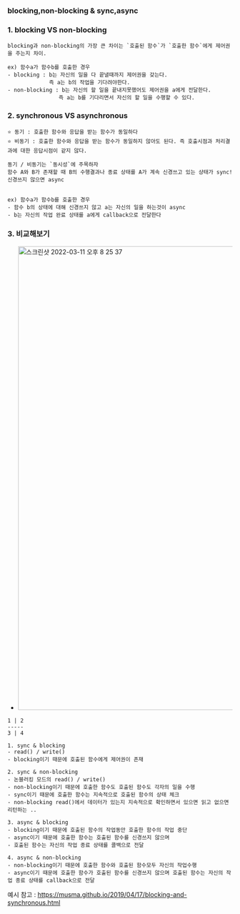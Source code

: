 ### blocking,non-blocking & sync,async

### 1. blocking VS non-blocking
```
blocking과 non-blocking의 가장 큰 차이는 `호출된 함수`가 `호출한 함수`에게 제어권을 주는지 차이.

ex) 함수a가 함수b를 호출한 경우
- blocking : b는 자신의 일을 다 끝낼때까지 제어권을 갖는다.
             즉 a는 b의 작업을 기다려야한다.
- non-blocking : b는 자신의 할 일을 끝내지못했어도 제어권을 a에게 전달한다.
                즉 a는 b를 기다리면서 자신의 할 일을 수행할 수 있다.       
```

### 2. synchronous VS asynchronous
```
⭐️ 동기 : 호출한 함수와 응답을 받는 함수가 동일하다
⭐️ 비동기 : 호출한 함수와 응답을 받는 함수가 동일하지 않아도 된다. 즉 호출시점과 처리결과에 대한 응답시점이 같지 않다.

동기 / 비동기는 `동시성`에 주목하자
함수 A와 B가 존재할 때 B의 수행결과나 종료 상태를 A가 계속 신경쓰고 있는 상태가 sync! 신경쓰지 않으면 async


ex) 함수a가 함수b를 호출한 경우
- 함수 b의 상태에 대해 신경쓰지 않고 a는 자신의 일을 하는것이 async
- b는 자신의 작업 완료 상태를 a에게 callback으로 전달한다
```

### 3. 비교해보기
- <img width="1039" alt="스크린샷 2022-03-11 오후 8 25 37" src="https://user-images.githubusercontent.com/62214428/157858301-d9019854-ed30-4639-97e4-66ac4fc812fe.png">
```
1 | 2
-----
3 | 4

1. sync & blocking
- read() / write()
- blocking이기 때문에 호출된 함수에게 제어권이 존재

2. sync & non-blocking
- 논블러킹 모드의 read() / write()
- non-blocking이기 때문에 호출한 함수도 호출된 함수도 각자의 일을 수행
- sync이기 때문에 호출한 함수는 지속적으로 호출된 함수의 상태 체크
- non-blocking read()에서 데이터가 있는지 지속적으로 확인하면서 있으면 읽고 없으면 리턴하는 ..

3. async & blocking
- blocking이기 때문에 호출된 함수의 작업동안 호출한 함수의 작업 중단
- async이기 때문에 호출한 함수는 호출된 함수를 신경쓰지 않으며
- 호출된 함수는 자신의 작업 종료 상태를 콜백으로 전달

4. async & non-blocking
- non-blocking이기 때문에 호출한 함수와 호출된 함수모두 자신의 작업수행
- async이기 때문에 호출한 함수가 호출된 함수를 신경쓰지 않으며 호출된 함수는 자신의 작업 종료 상태를 callback으로 전달
```

예시 참고 : https://musma.github.io/2019/04/17/blocking-and-synchronous.html
